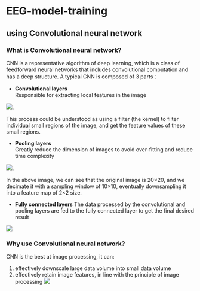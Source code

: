 # EEG-model-training
## using Convolutional neural network 
### What is Convolutional neural network?
CNN is a representative algorithm of deep learning, which is a class of feedforward neural networks that includes convolutional computation and has a deep structure.
A typical CNN is composed of 3 parts：
  * **Convolutional layers**  
  Responsible for extracting local features in the image
  
  ![](https://easyai.tech/wp-content/uploads/2022/08/f144f-2019-06-19-juanji.gif). 
  
  This process could be understood as using a filter (the kernel) to filter individual small regions of the image, and get the feature values of these           small regions.
  
 * **Pooling layers**  
 Greatly reduce the dimension of images to avoid over-fitting and reduce time complexity
 
 ![](https://easyai.tech/wp-content/uploads/2022/08/3fd53-2019-06-19-chihua.gif). 
 
 In the above image, we can see that the original image is 20×20, and we decimate it with a sampling window of 10×10, eventually downsampling it into a feature map of 2×2 size.
 
 * **Fully connected layers**
 The data processed by the convolutional and pooling layers are fed to the fully connected layer to get the final desired result
 
 ![](https://easyai.tech/wp-content/uploads/2022/08/a8f0b-2019-06-19-lenet.png.webp)
 
### Why use Convolutional neural network?
CNN is the best at image processing, it can:
  1. effectively downscale large data volume into small data volume
  2. effectively retain image features, in line with the principle of image processing
  ![](https://editor.analyticsvidhya.com/uploads/25366Convolutional_Neural_Network_to_identify_the_image_of_a_bird.png)
